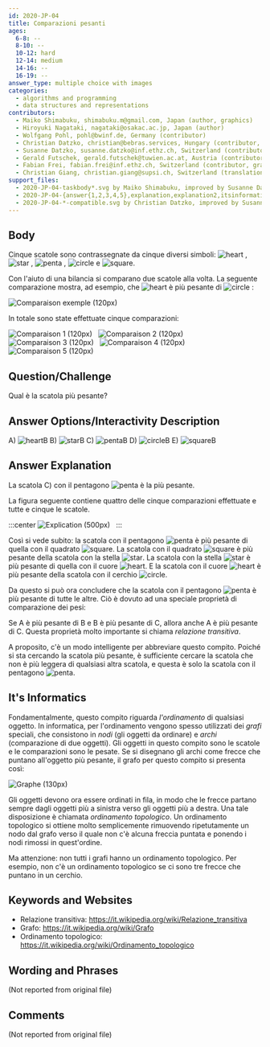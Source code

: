 ```yaml
---
id: 2020-JP-04
title: Comparazioni pesanti
ages:
  6-8: --
  8-10: --
  10-12: hard
  12-14: medium
  14-16: --
  16-19: --
answer_type: multiple choice with images
categories:
  - algorithms and programming
  - data structures and representations
contributors:
  - Maiko Shimabuku, shimabuku.m@gmail.com, Japan (author, graphics)
  - Hiroyuki Nagataki, nagataki@osakac.ac.jp, Japan (author)
  - Wolfgang Pohl, pohl@bwinf.de, Germany (contributor)
  - Christian Datzko, christian@bebras.services, Hungary (contributor, graphics)
  - Susanne Datzko, susanne.datzko@inf.ethz.ch, Switzerland (contributor, graphics)
  - Gerald Futschek, gerald.futschek@tuwien.ac.at, Austria (contributor)
  - Fabian Frei, fabian.frei@inf.ethz.ch, Switzerland (contributor, graphics, translation from English into German)
  - Christian Giang, christian.giang@supsi.ch, Switzerland (translation from German into Italian)
support_files:
  - 2020-JP-04-taskbody*.svg by Maiko Shimabuku, improved by Susanne Datzko
  - 2020-JP-04-{answer{1,2,3,4,5},explanation,explanation2,itsinformatics}.svg by Fabian Frei
  - 2020-JP-04-*-compatible.svg by Christian Datzko, improved by Susanne Datzko
---
```



[heart]:  graphics/2020-JP-04-answer1.svg "cœur      (20px)"
[star]:   graphics/2020-JP-04-answer2.svg "étoile    (20px)"
[penta]:  graphics/2020-JP-04-answer3.svg "pentagone (20px)"
[circle]: graphics/2020-JP-04-answer4.svg "rond      (20px)"
[square]: graphics/2020-JP-04-answer5.svg "carré     (20px)"


[heartB]:  graphics/2020-JP-04-answer1.svg "cœur      (35px)"
[starB]:   graphics/2020-JP-04-answer2.svg "étoile    (35px)"
[pentaB]:  graphics/2020-JP-04-answer3.svg "pentagone (35px)"
[circleB]: graphics/2020-JP-04-answer4.svg "rond      (35px)"
[squareB]: graphics/2020-JP-04-answer5.svg "carré     (35px)"

## Body

Cinque scatole sono contrassegnate da cinque diversi simboli: ![heart] , ![star] , ![penta] , ![circle] e ![square].

Con l'aiuto di una bilancia si comparano due scatole alla volta. La seguente comparazione mostra, ad esempio, che ![heart] è più pesante di ![circle] :

![](graphics/2020-JP-04-taskbody1-compatible.svg "Comparaison exemple (120px)")

In totale sono state effettuate cinque comparazioni:


![](graphics/2020-JP-04-taskbody1-compatible.svg "Comparaison 1 (120px)")  
![](graphics/2020-JP-04-taskbody2-compatible.svg "Comparaison 2 (120px)")  
![](graphics/2020-JP-04-taskbody3-compatible.svg "Comparaison 3 (120px)")  
![](graphics/2020-JP-04-taskbody4-compatible.svg "Comparaison 4 (120px)")  
![](graphics/2020-JP-04-taskbody5-compatible.svg "Comparaison 5 (120px)")



## Question/Challenge

Qual è la scatola più pesante?


## Answer Options/Interactivity Description


A) ![heartB] 
B) ![starB] 
C) ![pentaB] 
D) ![circleB] 
E) ![squareB]


## Answer Explanation

La scatola C) con il pentagono ![penta] è la più pesante.

La figura seguente contiene quattro delle cinque comparazioni effettuate e tutte e cinque le scatole.

:::center
![](graphics/2020-JP-04-explanation2-compatible.svg "Explication (500px)")  
:::

Così si vede subito: la scatola con il pentagono ![penta] è più pesante di quella con il quadrato ![square]. La scatola con il quadrato ![square] è più pesante della scatola con la stella ![star]. La scatola con la stella ![star] è più pesante di quella con il cuore ![heart]. E la scatola con il cuore ![heart] è più pesante della scatola con il cerchio ![circle].

Da questo si può ora concludere che la scatola con il pentagono ![penta] è più pesante di tutte le altre. Ciò è dovuto ad una speciale proprietà di comparazione dei pesi: 

Se A è più pesante di B e B è più pesante di C, allora anche A è più pesante di C. Questa proprietà molto importante si chiama _relazione transitiva_.

A proposito, c'è un modo intelligente per abbreviare questo compito. Poiché si sta cercando la scatola più pesante, è sufficiente cercare la scatola che non è più leggera di qualsiasi altra scatola, e questa è solo la scatola con il pentagono ![penta].


## It's Informatics

Fondamentalmente, questo compito riguarda _l'ordinamento_ di qualsiasi oggetto. In informatica, per l'ordinamento vengono spesso utilizzati dei _grafi_ speciali, che consistono in _nodi_ (gli oggetti da ordinare) e _archi_ (comparazione di due oggetti). Gli oggetti in questo compito sono le scatole e le comparazioni sono le pesate. Se si disegnano gli archi come frecce che puntano all'oggetto più pesante, il grafo per questo compito si presenta così:

![](graphics/2020-JP-04-itsinformatics-compatible.svg "Graphe (130px)")

Gli oggetti devono ora essere ordinati in fila, in modo che le frecce partano sempre dagli oggetti più a sinistra verso gli oggetti più a destra. Una tale disposizione è chiamata _ordinamento topologico_. Un ordinamento topologico si ottiene molto semplicemente rimuovendo ripetutamente un nodo dal grafo verso il quale non c'è alcuna freccia puntata e ponendo i nodi rimossi in quest'ordine.

Ma attenzione: non tutti i grafi hanno un ordinamento topologico. Per esempio, non c'è un ordinamento topologico se ci sono tre frecce che puntano in un cerchio.


## Keywords and Websites

 - Relazione transitiva: https://it.wikipedia.org/wiki/Relazione_transitiva 
 - Grafo: https://it.wikipedia.org/wiki/Grafo 
 - Ordinamento topologico: https://it.wikipedia.org/wiki/Ordinamento_topologico 


## Wording and Phrases

(Not reported from original file)


## Comments

(Not reported from original file)
